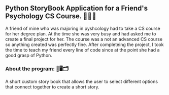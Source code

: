 ## Python StoryBook Application for a Friend's Psychology CS Course. 📔👧🏽

A friend of mine who was majoring in pyshcology had to take a CS course for her degree plan.
At the time she was very busy and had asked me to create a final project for her. 
The course was a not an advanced CS course so anything created was perfectly fine.
After completeing the project, I took the time to teach my friend every line of code since at the point she had a good grasp of Python.

### About the program: 💾🖥🗂

A short custom story book that allows the user to select different options that connect together to create a short story.
